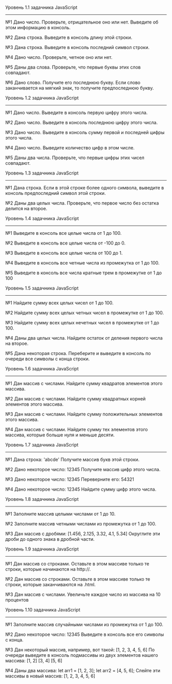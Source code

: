 Уровень 1.1 задачника JavaScript
________________________________

№1
Дано число. Проверьте, отрицательное оно или нет. Выведите об этом информацию в консоль.

№2
Дана строка. Выведите в консоль длину этой строки.

№3
Дана строка. Выведите в консоль последний символ строки.

№4
Дано число. Проверьте, четное оно или нет.

№5
Даны два слова. Проверьте, что первые буквы этих слов совпадают.

№6
Дано слово. Получите его последнюю букву. Если слово заканчивается на мягкий знак, то получите предпоследнюю букву.

Уровень 1.2 задачника JavaScript
________________________________

№1
Дано число. Выведите в консоль первую цифру этого числа.

№2
Дано число. Выведите в консоль последнюю цифру этого числа.

№3
Дано число. Выведите в консоль сумму первой и последней цифры этого числа.

№4
Дано число. Выведите количество цифр в этом числе.

№5
Даны два числа. Проверьте, что первые цифры этих чисел совпадают.

Уровень 1.3 задачника JavaScript
________________________________

№1
Дана строка. Если в этой строке более одного символа, выведите в консоль предпоследний символ этой строки.

№2
Даны два целых числа. Проверьте, что первое число без остатка делится на второе.

Уровень 1.4 задачника JavaScript
________________________________

№1
Выведите в консоль все целые числа от 1 до 100.

№2
Выведите в консоль все целые числа от -100 до 0.

№3
Выведите в консоль все целые числа от 100 до 1.

№4
Выведите в консоль все четные числа из промежутка от 1 до 100.

№5
Выведите в консоль все числа кратные трем в промежутке от 1 до 100

Уровень 1.5 задачника JavaScript
________________________________

№1
Найдите сумму всех целых чисел от 1 до 100.

№2
Найдите сумму всех целых четных чисел в промежутке от 1 до 100.

№3
Найдите сумму всех целых нечетных чисел в промежутке от 1 до 100.

№4
Даны два целых числа. Найдите остаток от деления первого числа на второе.

№5
Дана некоторая строка. Переберите и выведите в консоль по очереди все символы с конца строки.

Уровень 1.6 задачника JavaScript
________________________________

№1
Дан массив с числами. Найдите сумму квадратов элементов этого массива.

№2
Дан массив с числами. Найдите сумму квадратных корней элементов этого массива.

№3
Дан массив с числами. Найдите сумму положительных элементов этого массива.

№4
Дан массив с числами. Найдите сумму тех элементов этого массива, которые больше нуля и меньше десяти.

Уровень 1.7 задачника JavaScript
________________________________

№1
Дана строка: 'abcde'
Получите массив букв этой строки.

№2
Дано некоторое число: 12345
Получите массив цифр этого числа.

№3
Дано некоторое число: 12345
Переверните его: 54321

№4
Дано некоторое число: 12345
Найдите сумму цифр этого числа.

Уровень 1.8 задачника JavaScript
________________________________

№1
Заполните массив целыми числами от 1 до 10.

№2
Заполните массив четными числами из промежутка от 1 до 100.

№3
Дан массив с дробями: [1.456, 2.125, 3.32, 4.1, 5.34]
Округлите эти дроби до одного знака в дробной части.

Уровень 1.9 задачника JavaScript
________________________________

№1
Дан массив со строками. Оставьте в этом массиве только те строки, которые начинаются на http://.

№2
Дан массив со строками. Оставьте в этом массиве только те строки, которые заканчиваются на .html.

№3
Дан массив с числами. Увеличьте каждое число из массива на 10 процентов

Уровень 1.10 задачника JavaScript
________________________________

№1
Заполните массив случайными числами из промежутка от 1 до 100.

№2
Дано некоторое число: 12345
Выведите в консоль все его символы с конца.

№3
Дан некоторый массив, например, вот такой: [1, 2, 3, 4, 5, 6]
По очереди выведите в консоль подмассивы из двух элементов нашего массива:
[1, 2]
[3, 4]
[5, 6]

№4
Даны два массива:
let arr1 = [1, 2, 3];
let arr2 = [4, 5, 6];
Слейте эти массивы в новый массив:
[1, 2, 3, 4, 5, 6]
